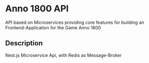 # Anno 1800 API

API based on Microservices providing core features for building an Frontend-Application for the Game Anno 1800

## Description

Nest.js Microservice Api, with Redis as Message-Broker
